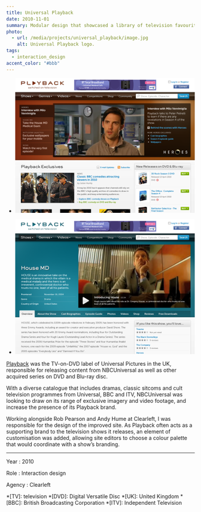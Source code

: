 ```yaml
---
title: Universal Playback
date: 2010-11-01
summary: Modular design that showcased a library of television favourites.
photo:
  - url: /media/projects/universal_playback/image.jpg
    alt: Universal Playback logo.
tags:
  - interaction_design
accent_color: "#bbb"
---
```


- ![Home page.](/media/projects/universal_playback/homepage.png#screenshot)

- ![Show page.](/media/projects/universal_playback/showpage.png#screenshot)

[Playback][1] was the TV-on-DVD label of Universal Pictures in the UK, responsible for releasing content from NBCUniversal as well as other acquired series on DVD and Blu-ray disc.

With a diverse catalogue that includes dramas, classic sitcoms and cult television programmes from Universal, BBC and ITV, NBCUniversal was looking to draw on its range of exclusive imagery and video footage, and increase the presence of its Playback brand.

Working alongside Rob Pearson and Andy Hume at Clearleft, I was responsible for the design of the improved site. As Playback often acts as a supporting brand to the television shows it releases, an element of customisation was added, allowing site editors to choose a colour palette that would coordinate with a show’s branding.

---

Year
: 2010

Role
: Interaction design

Agency
: Clearleft

[1]: https://en.wikipedia.org/wiki/Universal_Playback

*[TV]: television
*[DVD]: Digital Versatile Disc
*[UK]: United Kingdom
*[BBC]: British Broadcasting Corporation
*[ITV]: Independent Television
